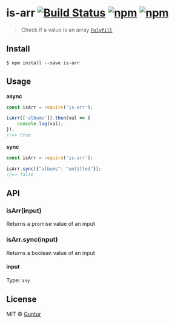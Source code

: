 # is-arr [![Build Status](https://travis-ci.org/iguntur/is-arr.svg?branch=master)](https://travis-ci.org/iguntur/is-arr) [![npm](https://img.shields.io/npm/v/is-arr.svg?style=flat-square)](https://npmjs.com/package/is-arr) [![npm](https://img.shields.io/npm/l/is-arr.svg?style=flat-square)](#)

> Check if a value is an array [`Polyfill`](https://developer.mozilla.org/en-US/docs/Web/JavaScript/Reference/Global_Objects/Array/isArray#Polyfill)

## Install

```
$ npm install --save is-arr
```


## Usage

**async**

```js
const isArr = require('is-arr');

isArr(['albums']).then(val => {
    console.log(val);
});
//=> true
```

**sync**

```js
const isArr = require('is-arr');

isArr.sync({"albums": "untitled"});
//=> false
```


## API

### isArr(input)

Returns a promise value of an input

### isArr.sync(input)

Returns a boolean value of an input

#### input

Type: `any`


## License

MIT © [Guntur](http://guntur.starmediateknik.com)
